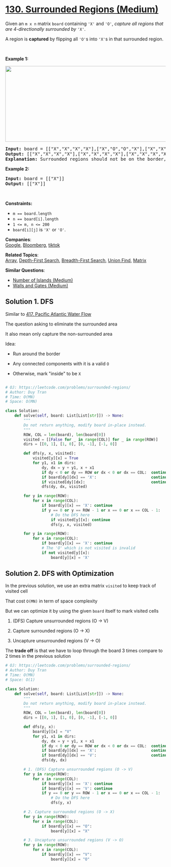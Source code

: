 # [130. Surrounded Regions (Medium)](https://leetcode.com/problems/surrounded-regions/)

<p>Given an <code>m x n</code> matrix <code>board</code> containing <code>'X'</code> and <code>'O'</code>, <em>capture all regions that are 4-directionally&nbsp;surrounded by</em> <code>'X'</code>.</p>

<p>A region is <strong>captured</strong> by flipping all <code>'O'</code>s into <code>'X'</code>s in that surrounded region.</p>

<p>&nbsp;</p>
<p><strong>Example 1:</strong></p>
<img alt="" src="https://assets.leetcode.com/uploads/2021/02/19/xogrid.jpg" style="width: 550px; height: 237px;">
<pre><strong>Input:</strong> board = [["X","X","X","X"],["X","O","O","X"],["X","X","O","X"],["X","O","X","X"]]
<strong>Output:</strong> [["X","X","X","X"],["X","X","X","X"],["X","X","X","X"],["X","O","X","X"]]
<strong>Explanation:</strong> Surrounded regions should not be on the border, which means that any 'O' on the border of the board are not flipped to 'X'. Any 'O' that is not on the border and it is not connected to an 'O' on the border will be flipped to 'X'. Two cells are connected if they are adjacent cells connected horizontally or vertically.
</pre>

<p><strong>Example 2:</strong></p>

<pre><strong>Input:</strong> board = [["X"]]
<strong>Output:</strong> [["X"]]
</pre>

<p>&nbsp;</p>
<p><strong>Constraints:</strong></p>

<ul>
	<li><code>m == board.length</code></li>
	<li><code>n == board[i].length</code></li>
	<li><code>1 &lt;= m, n &lt;= 200</code></li>
	<li><code>board[i][j]</code> is <code>'X'</code> or <code>'O'</code>.</li>
</ul>

**Companies**:  
[Google](https://leetcode.com/company/google), [Bloomberg](https://leetcode.com/company/bloomberg), [tiktok](https://leetcode.com/company/tiktok)

**Related Topics**:  
[Array](https://leetcode.com/tag/array/), [Depth-First Search](https://leetcode.com/tag/depth-first-search/), [Breadth-First Search](https://leetcode.com/tag/breadth-first-search/), [Union Find](https://leetcode.com/tag/union-find/), [Matrix](https://leetcode.com/tag/matrix/)

**Similar Questions**:

- [Number of Islands (Medium)](https://leetcode.com/problems/number-of-islands/)
- [Walls and Gates (Medium)](https://leetcode.com/problems/walls-and-gates/)

## Solution 1. DFS

Similar to [417. Pacific Atlantic Water Flow](/leetcode/417.%20Pacific%20Atlantic%20Water%20Flow/)

The question asking to eliminate the surrounded area

It also mean only capture the non-surrounded area

Idea:

- Run around the border

- Any connected components with it is a valid `O`

- Otherwise, mark "inside" to be `X`

```py

# OJ: https://leetcode.com/problems/surrounded-regions/
# Author: Duy Tran
# Time: O(MN)
# Space: O(MN)

class Solution:
    def solve(self, board: List[List[str]]) -> None:
        """
        Do not return anything, modify board in-place instead.
        """
        ROW, COL = len(board), len(board[0])
        visited = [[False for _ in range(COL)] for _ in range(ROW)]
        dirs = [[0, 1], [1, 0], [0, -1], [-1, 0]]

        def dfs(y, x, visited):
            visited[y][x] = True
            for y1, x1 in dirs:
                dy, dx = y + y1, x + x1
                if dy < 0 or dy == ROW or dx < 0 or dx == COL:  continue
                if board[dy][dx] == 'X':                        continue
                if visited[dy][dx]:                             continue
                dfs(dy, dx, visited)

        for y in range(ROW):
            for x in range(COL):
                if board[y][x] == 'X': continue
                if y == 0 or y == ROW - 1 or x == 0 or x == COL - 1:
                    # Do the DFS here
                    if visited[y][x]: continue
                    dfs(y, x, visited)

        for y in range(ROW):
            for x in range(COL):
                if board[y][x] == 'X': continue
                # The 'O' which is not visited is invalid
                if not visited[y][x]:
                    board[y][x] = 'X'

```

## Solution 2. DFS with Optimization

In the previous solution, we use an extra matrix `visited` to keep track of visited cell

That cost `O(MN)` in term of space complexity

But we can optimize it by using the given `board` itself to mark visited cells

1. (DFS) Capture unsurrounded regions (O -> V)

2. Capture surrounded regions (O -> X)

3. Uncapture unsurrounded regions (V -> O)

The **trade off** is that we have to loop through the board 3 times compare to 2 times in the previous solution

```py
# OJ: https://leetcode.com/problems/surrounded-regions/
# Author: Duy Tran
# Time: O(MN)
# Space: O(1)

class Solution:
    def solve(self, board: List[List[str]]) -> None:
        """
        Do not return anything, modify board in-place instead.
        """
        ROW, COL = len(board), len(board[0])
        dirs = [[0, 1], [1, 0], [0, -1], [-1, 0]]

        def dfs(y, x):
            board[y][x] = "V"
            for y1, x1 in dirs:
                dy, dx = y + y1, x + x1
                if dy < 0 or dy == ROW or dx < 0 or dx == COL:  continue
                if board[dy][dx] == 'X':                        continue
                if board[dy][dx] == 'V':                        continue
                dfs(dy, dx)

        # 1. (DFS) Capture unsurrounded regions (O -> V)
        for y in range(ROW):
            for x in range(COL):
                if board[y][x] == 'X': continue
                if board[y][x] == 'V': continue
                if y == 0 or y == ROW - 1 or x == 0 or x == COL - 1:
                    # Do the DFS here
                    dfs(y, x)

        # 2. Capture surrounded regions (O -> X)
        for y in range(ROW):
            for x in range(COL):
                if board[y][x] == "O":
                    board[y][x] = "X"

        # 3. Uncapture unsurrounded regions (V -> O)
        for y in range(ROW):
            for x in range(COL):
                if board[y][x] == "V":
                    board[y][x] = "O"
```
